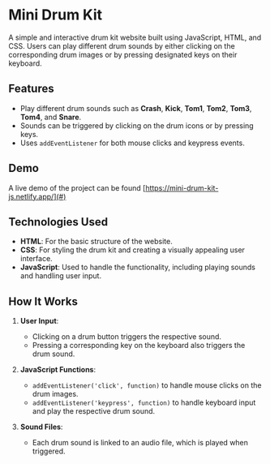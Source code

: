 # Mini Drum Kit

A simple and interactive drum kit website built using JavaScript, HTML, and CSS. Users can play different drum sounds by either clicking on the corresponding drum images or by pressing designated keys on their keyboard.

## Features

- Play different drum sounds such as **Crash**, **Kick**, **Tom1**, **Tom2**, **Tom3**, **Tom4**, and **Snare**.
- Sounds can be triggered by clicking on the drum icons or by pressing keys.
- Uses `addEventListener` for both mouse clicks and keypress events.

## Demo

A live demo of the project can be found [https://mini-drum-kit-js.netlify.app/](#)

## Technologies Used

- **HTML**: For the basic structure of the website.
- **CSS**: For styling the drum kit and creating a visually appealing user interface.
- **JavaScript**: Used to handle the functionality, including playing sounds and handling user input.

## How It Works

1. **User Input**:
   - Clicking on a drum button triggers the respective sound.
   - Pressing a corresponding key on the keyboard also triggers the drum sound.
   
2. **JavaScript Functions**:
   - `addEventListener('click', function)` to handle mouse clicks on the drum images.
   - `addEventListener('keypress', function)` to handle keyboard input and play the respective drum sound.
   
3. **Sound Files**:
   - Each drum sound is linked to an audio file, which is played when triggered.

